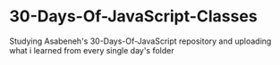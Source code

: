 # 30-Days-Of-JavaScript-Classes
Studying Asabeneh's 30-Days-Of-JavaScript repository and uploading what i learned from every single day's folder
